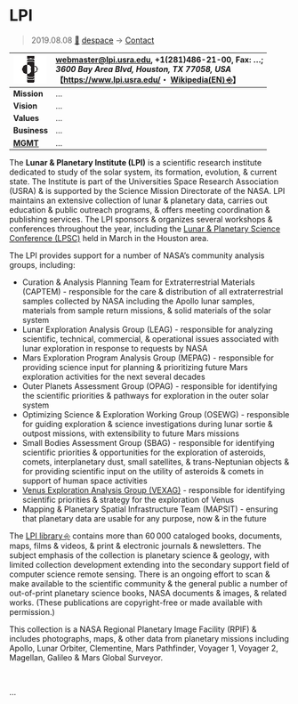 # LPI
> 2019.08.08 [🚀](../../index/index.md) [despace](../index.md) → [Contact](../contact.md)

|[![](../f/contact/l/lpi_logo1_thumb.webp)](../f/contact/l/lpi_logo1.webp)|<webmaster@lpi.usra.edu>, +1(281)486-21-00, Fax: …;<br> *3600 Bay Area Blvd, Houston, TX 77058, USA*<br> 【<https://www.lpi.usra.edu/>・ [Wikipedia(EN) ⎆](https://en.wikipedia.org/wiki/Lunar_and_Planetary_Institute)】|
|:--|:--|
|**Mission**|…|
|**Vision**|…|
|**Values**|…|
|**Business**|…|
|**[MGMT](../mgmt.md)**|…|

The **Lunar & Planetary Institute (LPI)** is a scientific research institute dedicated to study of the solar system, its formation, evolution, & current state. The Institute is part of the Universities Space Research Association (USRA) & is supported by the Science Mission Directorate of the NASA. LPI maintains an extensive collection of lunar & planetary data, carries out education & public outreach programs, & offers meeting coordination & publishing services. The LPI sponsors & organizes several workshops & conferences throughout the year, including the [Lunar & Planetary Science Conference (LPSC)](../lpsc.md) held in March in the Houston area.

The LPI provides support for a number of NASA’s community analysis groups, including:

   - Curation & Analysis Planning Team for Extraterrestrial Materials (CAPTEM) - responsible for the care & distribution of all extraterrestrial samples collected by NASA including the Apollo lunar samples, materials from sample return missions, & solid materials of the solar system
   - Lunar Exploration Analysis Group (LEAG) - responsible for analyzing scientific, technical, commercial, & operational issues associated with lunar exploration in response to requests by NASA
   - Mars Exploration Program Analysis Group (MEPAG) - responsible for providing science input for planning & prioritizing future Mars exploration activities for the next several decades
   - Outer Planets Assessment Group (OPAG) - responsible for identifying the scientific priorities & pathways for exploration in the outer solar system
   - Optimizing Science & Exploration Working Group (OSEWG) - responsible for guiding exploration & science investigations during lunar sortie & outpost missions, with extensibility to future Mars missions
   - Small Bodies Assessment Group (SBAG) - responsible for identifying scientific priorities & opportunities for the exploration of asteroids, comets, interplanetary dust, small satellites, & trans-Neptunian objects & for providing scientific input on the utility of asteroids & comets in support of human space activities
   - [Venus Exploration Analysis Group (VEXAG)](../vexag.md) - responsible for identifying scientific priorities & strategy for the exploration of Venus
   - Mapping & Planetary Spatial Infrastructure Team (MAPSIT) - ensuring that planetary data are usable for any purpose, now & in the future

The [LPI library ⎆](http://www.lpi.usra.edu/library/) contains more than 60 000 cataloged books, documents, maps, films & videos, & print & electronic journals & newsletters. The subject emphasis of the collection is planetary science & geology, with limited collection development extending into the secondary support field of computer science remote sensing. There is an ongoing effort to scan & make available to the scientific community & the general public a number of out-of-print planetary science books, NASA documents & images, & related works. (These publications are copyright-free or made available with permission.)

This collection is a NASA Regional Planetary Image Facility (RPIF) & includes photographs, maps, & other data from planetary missions including Apollo, Lunar Orbiter, Clementine, Mars Pathfinder, Voyager 1, Voyager 2, Magellan, Galileo & Mars Global Surveyor.

<p style="page-break-after:always"> </p>

…
